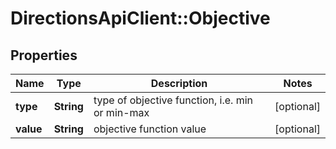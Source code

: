 # DirectionsApiClient::Objective

## Properties
Name | Type | Description | Notes
------------ | ------------- | ------------- | -------------
**type** | **String** | type of objective function, i.e. min or min-max  | [optional] 
**value** | **String** | objective function value | [optional] 


